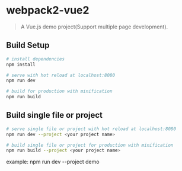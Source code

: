 # webpack2-vue2

> A Vue.js demo project(Support multiple page development).

## Build Setup

``` bash
# install dependencies
npm install

# serve with hot reload at localhost:8080
npm run dev

# build for production with minification
npm run build
```

## Build single file or project

``` bash
# serve single file or project with hot reload at localhost:8080
npm run dev --project <your project name>

# build single file or project for production with minification
npm run build --project <your project name>
```
example: npm run dev --project demo
